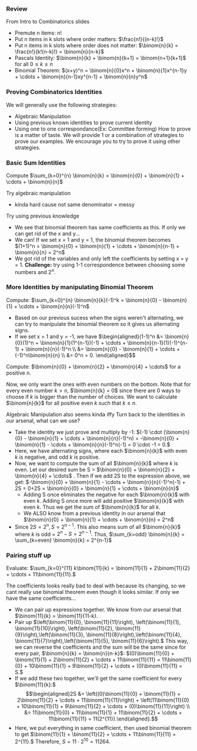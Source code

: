 ### Review
From Intro to Combinatorics slides
- Premute n items: n!
- Put n items in k slots where order matters: $\frac{n!}{(n-k)!}$
- Put n items in k slots where order does not matter: $\binom{n}{k} = \frac{n!}{k!(n-k)!} = \binom{n}{n-k}$
- Pascals Identity: $\binom{n}{k} + \binom{n}{k+1} = \binom{n+1}{k+1}$ for all $0 \le k \le n$
- Binomial Theorem: $(x+y)^n = \binom{n}{0}x^n + \binom{n}{1}x^{n-1}y + \cdots + \binom{n}{n-1}xy^{n-1} + \binom{n}{n}y^n$


### Proving Combinatorics Identities
We will generally use the following strategies:
- Algebraic Manipulation
- Using previous known identities to prove current identity
- Using one to one correspondance(Ex: Committee forming) 
How to prove is a matter of taste. We will provide 1 or a combination of strategies to prove our examples. We encourage you to try to prove it using other strategies.

### Basic Sum Identities
Compute $\sum_{k=0}^{n} \binom{n}{k} = \binom{n}{0} + \binom{n}{1} + \cdots + \binom{n}{n}$

Try algebraic manipulation
- kinda hard cause not same denominator = messy

Try using previous knowledge
- We see that binomial theorem has same coefficients as this. If only we can get rid of the x and y...
- We can! If we set x = 1 and y = 1, the binomial theorem becomes $(1+1)^n = \binom{n}{0} + \binom{n}{1} + \cdots + \binom{n}{n-1} + \binom{n}{n} = 2^n$
- We got rid of the variables and only left the coefficients by setting x = y = 1.
**Challenge:** try using 1-1 correspondence between choosing some numbers and $2^n$.

### More Identities by manipulating Binomial Theorem
Compute: $\sum_{k=0}^{n} \binom{n}{k}(-1)^k = \binom{n}{0} - \binom{n}{1} + \cdots + \binom{n}{n}(-1)^n$

- Based on our previous sucess when the signs weren't alternating, we can try to manipulate the binomial theorem so it gives us alternating signs.
- If we set x = 1 and y = -1, we have 
	$\begin{aligned}(1-1)^n &= \binom{n}{0}(1)^n + \binom{n}{1}(1^{n-1})(-1) + \cdots + \binom{n}{n-1}(1)(-1)^{n-1} + \binom{n}{n}(-1)^n \\ &= \binom{n}{0} - \binom{n}{1} + \cdots + (-1)^n\binom{n}{n} \\ &= 0^n = 0. \end{aligned}$$

Compute: $\binom{n}{0} + \binom{n}{2} + \binom{n}{4} + \cdots$ for a positive n.

Now, we only want the ones with even numbers on the bottom. Note that for every even number $k > n$, $\binom{n}{k} = 0$ since there are 0 ways to choose if $k$ is bigger than the number of choices.
We want to calculate $\binom{n}{k}$ for all positive even $k$ such that $k \le n$.

Algebraic Manipulation also seems kinda iffy 
Turn back to the identities in our arsenal, what can we use?
- Take the identity we just prove and multiply by -1: $(-1) \cdot (\binom{n}{0} - \binom{n}{1} + \cdots + \binom{n}{n}(-1)^n) = -\binom{n}{0} + \binom{n}{1} - \cdots + \binom{n}{n}(-1)^n(-1) = 0 \cdot -1 = 0.$
- Here, we have alternating signs, where each $\binom{n}{k}$ with even $k$ is negative, and odd $k$ is positive.
- Now, we want to compute the sum of all $\binom{n}{k}$ where $k$ is even. Let our desired sum be S = $\binom{n}{0} + \binom{n}{2} + \binom{n}{4} + \cdots$ . Then if we add 2S to the expression above, we get: $-\binom{n}{0} + \binom{n}{1} - \cdots + \binom{n}{n}(-1)^n(-1) + 2S = 0+2S = \binom{n}{0} + \binom{n}{1} + \cdots + \binom{n}{n}$
	- Adding S once eliminates the negative for each $\binom{n}{k}$ with even $k$. Adding S once more will add positive $\binom{n}{k}$ with even $k$. Thus we get the sum of $\binom{n}{k}$ for all $k$.
	- We ALSO know from a previous identity in our arsenal that $\binom{n}{0} + \binom{n}{1} + \cdots + \binom{n}{n} = 2^n$
- Since $2S = 2^n, S = 2^{n-1}.$ This also means sum of all $\binom{n}{k}$ where $k$ is odd = $2^n - S = 2^{n-1}.$
Thus, $\sum_{k=odd} \binom{n}{k} = \sum_{k=even} \binom{n}{k} = 2^{n-1}$ 
### Pairing stuff up

Evaluate: $\sum_{k=0}^{11} k\binom{11}{k} = \binom{11}{1} + 2\binom{11}{2} + \cdots + 11\binom{11}{11}.$

The coefficients looks really bad to deal with because its changing, so we cant really use binomial theorem even though it looks similar.
If only we have the same coefficients...
- We can pair up expressions together. We know from our arsenal that $\binom{11}{k} = \binom{11}{11-k}.
- Pair up $\left(\binom{11}{0}, \binom{11}{11}\right), \left(\binom{11}{1}, \binom{11}{10}\right), \left(\binom{11}{2}, \binom{11}{9}\right),\left(\binom{11}{3}, \binom{11}{8}\right),\left(\binom{11}{4}, \binom{11}{7}\right),\left(\binom{11}{5}, \binom{11}{6}\right).$ This way, we can reverse the coefficients and the sum will be the same since for every pair, $\binom{n}{k} = \binom{n}{n-k}$: $(0)\binom{11}{0} + \binom{11}{1} + 2\binom{11}{2} + \cdots + 11\binom{11}{11} = 11\binom{11}{0} + 10\binom{11}{1} + 9\binom{11}{2} + \cdots + (0)\binom{11}{11} = S.$
- If we add these two together, we'll get the same coefficient for every $\binom{11}{k}:$ 
$$\begin{aligned}2S &= \left((0)\binom{11}{0} + \binom{11}{1} + 2\binom{11}{2} + \cdots + 11\binom{11}{11}\right) + \left(11\binom{11}{0} + 10\binom{11}{1} + 9\binom{11}{2} + \cdots + (0)\binom{11}{11}\right) \\ &= 11\binom{11}{0} + 11\binom{11}{1} + 11\binom{11}{2} + \cdots + 11\binom{11}{11} = 11(2^{11}).\end{aligned}.$$
- Here, we put everything in same coefficient, then used binomial theorem to get $\binom{11}{1} + \binom{11}{2} + \cdots + 11\binom{11}{11} = 2^{11}.$
Therefore, $S = 11 \cdot 2^{10} = 11264.$
